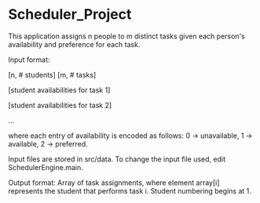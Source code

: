 # Scheduler_Project

This application assigns n people to m distinct tasks given each person's availability and preference for each task.

Input format:

[n, # students] [m, # tasks]

[student availabilities for task 1]

[student availabilities for task 2]

...

where each entry of availability is encoded as follows: 0 -> unavailable, 1 -> available, 2 -> preferred.

Input files are stored in src/data. To change the input file used, edit SchedulerEngine.main.

Output format: Array of task assignments, where element array[i] represents the student that performs task i. Student numbering begins at 1.